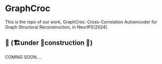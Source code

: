 # GraphCroc
This is the repo of our work, GraphCroc: Cross-Correlation Autoencoder for Graph Structural Reconstruction, in NeurIPS(2024).

## 🚧 (🏗️under 👷construction 🚛)
COMING SOON....
